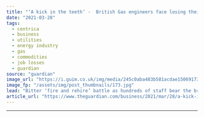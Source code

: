 ```yaml
---
title: "‘A kick in the teeth’ -  British Gas engineers face losing their jobs or longer working hours"
date: "2021-03-28"
tags: 
  - centrica
  - business
  - utilities
  - energy industry
  - gas
  - commodities
  - job losses
  - guardian
source: "guardian"
image_url: "https://i.guim.co.uk/img/media/245c0aba483b581acdae1506917310bab3d96164/0_284_6720_4032/master/6720.jpg?width=460&quality=85&auto=format&fit=max&s=0becc879258cbf5ed73023c499b43029"
image_fp: "/assets/img/post_thumbnails/173.jpg"
lead: "Bitter ‘fire and rehire’ battle as hundreds of staff bear the brunt of firm’s commercial declineHundreds of engineers could be dismissed from the country’s biggest energy supplier by the end of the week as a bitter nine-month battle in the UK’s lates..."
article_url: "https://www.theguardian.com/business/2021/mar/28/a-kick-in-the-teeth-british-gas-engineers-face-losing-their-jobs-or-longer-working-hours"
---
```


---
